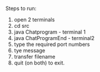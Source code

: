Steps to run:

1. open 2 terminals
2. cd src
3. java Chatprogram - terminal 1
4. java ChatProgramEnd - terminal2
5. type the required port numbers
6. tye message
7. transfer filename
8. quit (on both) to exit.

